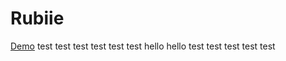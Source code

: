 # Rubiie
[Demo](http://rubiie.yawe.me/)
test
test
test
test
test
test
hello
hello
test
test
test
test
test
